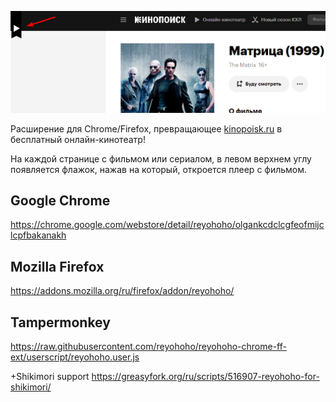 ![Image](https://raw.githubusercontent.com/reyohoho/reyohoho-chrome-ext/master/images/banner.png)

Расширение для Chrome/Firefox, превращающее [kinopoisk.ru](https://www.kinopoisk.ru/) в бесплатный онлайн-кинотеатр!

На каждой странице с фильмом или сериалом, в левом верхнем углу появляется флажок, нажав на который, откроется плеер с фильмом.

## Google Chrome
https://chrome.google.com/webstore/detail/reyohoho/olgankcdclcgfeofmijclcpfbakanakh

## Mozilla Firefox
https://addons.mozilla.org/ru/firefox/addon/reyohoho/

## Tampermonkey
https://raw.githubusercontent.com/reyohoho/reyohoho-chrome-ff-ext/userscript/reyohoho.user.js

+Shikimori support
https://greasyfork.org/ru/scripts/516907-reyohoho-for-shikimori/
